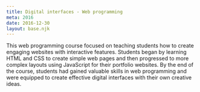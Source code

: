 ```yaml
---
title: Digital interfaces - Web programming
meta: 2016
date: 2016-12-30
layout: base.njk
--- 
```


This web programming course focused on teaching students how to create engaging websites with interactive features. Students began by learning HTML and CSS to create simple web pages and then progressed to more complex layouts using JavaScript for their portfolio websites. By the end of the course, students had gained valuable skills in web programming and were equipped to create effective digital interfaces with their own creative ideas.